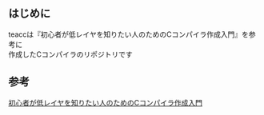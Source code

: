 ## はじめに  
teaccは『初心者が低レイヤを知りたい人のためのCコンパイラ作成入門』を参考に  
作成したCコンパイラのリポジトリです  

## 参考
[初心者が低レイヤを知りたい人のためのCコンパイラ作成入門](https://www.sigbus.info/compilerbook)  
